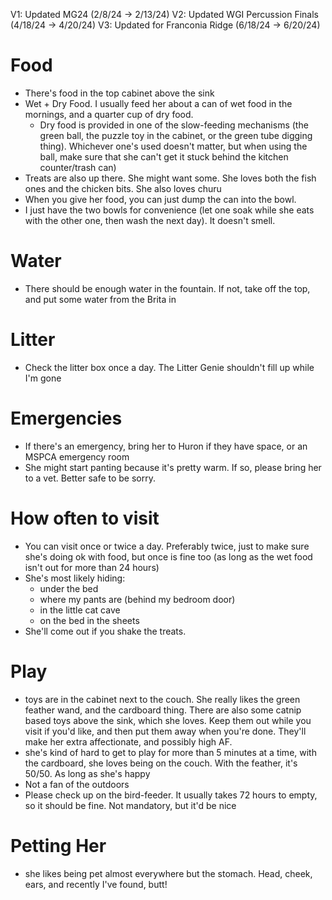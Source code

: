 
V1: Updated MG24 (2/8/24 -> 2/13/24)
V2: Updated WGI Percussion Finals (4/18/24 -> 4/20/24)
V3: Updated for Franconia Ridge (6/18/24 -> 6/20/24)


# Food
- There's food in the top cabinet above the sink
- Wet + Dry Food. I usually feed her about a can of wet food in the mornings,
  and a quarter cup of dry food.
  - Dry food is provided in one of the slow-feeding mechanisms (the green ball,
  the puzzle toy in the cabinet, or the green tube digging thing).
  Whichever one's used doesn't matter, but when using the ball,
  make sure that she can't get it stuck behind the kitchen counter/trash can)
- Treats are also up there. She might want some. She loves both the fish ones
  and the chicken bits. She also loves churu
- When you give her food, you can just dump the can into the bowl.
- I just have the two bowls for convenience (let one soak while she eats
  with the other one, then wash the next day). It doesn't smell.

# Water
- There should be enough water in the fountain. If not, take off the top, 
  and put some water from the Brita in

# Litter
- Check the litter box once a day. The Litter Genie shouldn't fill up while
  I'm gone

# Emergencies
- If there's an emergency, bring her to Huron if they have space, or an
MSPCA emergency room
- She might start panting because it's pretty warm. If so, please bring
  her to a vet. Better safe to be sorry.

# How often to visit
- You can visit once or twice a day. Preferably twice, just to make sure
  she's doing ok with food, but once is fine too (as long as the wet food
  isn't out for more than 24 hours)
- She's most likely hiding:
  - under the bed
  - where my pants are (behind my bedroom door)
  - in the little cat cave
  - on the bed in the sheets
- She'll come out if you shake the treats.

# Play
- toys are in the cabinet next to the couch. She really likes the green
  feather wand, and the cardboard thing. There are also some catnip
  based toys above the sink, which she loves. Keep them out while you visit
  if you'd like, and then put them away when you're done. They'll make
  her extra affectionate, and possibly high AF.
- she's kind of hard to get to play for more than 5 minutes at a time,
  with the cardboard, she loves being on the couch. With the feather,
  it's 50/50. As long as she's happy
- Not a fan of the outdoors
- Please check up on the bird-feeder. It usually takes 72 hours to empty,
so it should be fine. Not mandatory, but it'd be nice

# Petting Her
- she likes being pet almost everywhere but the stomach. Head, cheek, ears,
and recently I've found, butt! 
